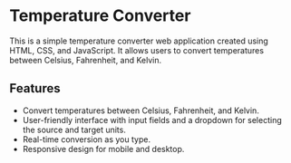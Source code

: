 
# Temperature Converter

This is a simple temperature converter web application created using HTML, CSS, and JavaScript. It allows users to convert temperatures between Celsius, Fahrenheit, and Kelvin.

## Features

- Convert temperatures between Celsius, Fahrenheit, and Kelvin.
- User-friendly interface with input fields and a dropdown for selecting the source and target units.
- Real-time conversion as you type.
- Responsive design for mobile and desktop.

